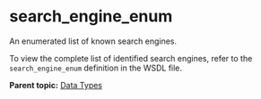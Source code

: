 # search\_engine\_enum

An enumerated list of known search engines.

To view the complete list of identified search engines, refer to the `search_engine_enum` definition in the WSDL file.

**Parent topic:** [Data Types](../data_types/c_datatypes.md)

